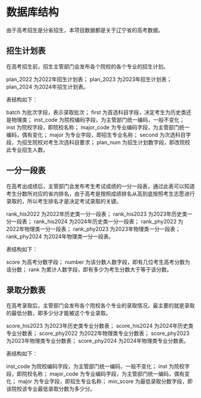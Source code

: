 # 数据库结构


由于高考招生是分省招生，本项目数据都是关于辽宁省的高考数据。

## 招生计划表

在高考招生前，招生主管部门会发布各个院校的各个专业的招生计划。

plan_2022 为2022年招生计划表；
plan_2023 为2023年招生计划表；
plan_2024 为2024年招生计划表。

表结构如下：

batch 为批次字段，表示录取批次；
first 为首选科目字段，决定考生为历史类还是物理类；
inst_code 为院校编码字段，为主管部门统一编码，一般不变化；
inst 为院校字段，即院校名称；
major_code 为专业编码字段，为主管部门统一编码，偶有变化；
major 为专业字段，即招生专业名称；
second 为次选科目字段，为招生院校对考生次选科目要求；
plan_num 为招生计划数字段，即改院校此专业招生人数。

## 一分一段表

在高考出成绩后，主管部门会发布考生考试成绩的一分一段表，通过此表可以知道考生分数所对应的省内排名，由于高考是按照成绩排名从高到底按照考生志愿进行录取的，所以考生排名才是决定考试录取的关键。

rank_his2022 为2022年历史类一分一段表；
rank_his2023 为2023年历史类一分一段表；
rank_his2024 为2024年历史类一分一段表；
rank_phy2022 为2022年物理类一分一段表；
rank_phy2023 为2023年物理类一分一段表；
rank_phy2024 为2024年物理类一分一段表。

表结构如下：

score 为高考分数字段；
number 为该分数人数字段，即有几位考生高考分数为该分数；
rank 为累计人数字段，即有多少为考生分数大于等于该分数。

## 录取分数表

在高考录取后，主管部门会发布各个院校各个专业的录取情况，最主要的就是录取的最低分数，即多少分才能被这个专业录取。

score_his2023 为2023年历史类专业分数表；
score_his2024 为2024年历史类专业分数表；
score_phy2022 为2022年物理类专业分数表；
score_phy2023 为2023年物理类专业分数表；
score_phy2024 为2024年物理类专业分数表。

表结构如下：

inst_code 为院校编码字段，为主管部门统一编码，一般不变化；
inst 为院校字段，即院校名称；
major_code 为专业编码字段，为主管部门统一编码，偶有变化；
major 为专业字段，即招生专业名称；
min_score 为最低录取分数字段，即该院校该专业最低录取分数为多少分。

